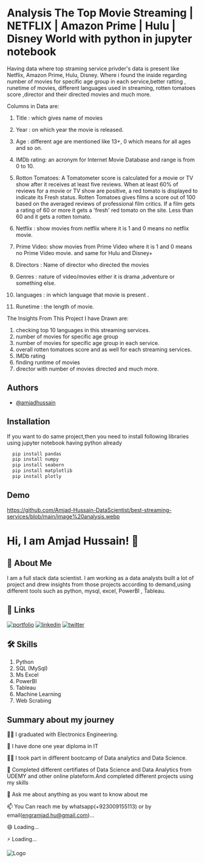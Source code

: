 
# Analysis The Top Movie Streaming | NETFLIX | Amazon Prime | Hulu | Disney World with python in jupyter notebook

Having data where top straming service privder's data is present like Netflix, Amazon Prime, Hulu, Disney. Where i found the inside regarding number of movies for specific age group in each service,better ratting , runetime of movies, different languages used in streaming, rotten tomatoes score ,director and their directed movies and much more.

Columns in Data are: 
1. Title : which gives name of movies
2. Year : on which year the movie is released.
3. Age : different age are mentioned like 13+, 0 which means for all ages  and so on.
4. IMDb rating: an acronym for Internet Movie Database and      range    is from 0 to 10.
5. Rotton Tomatoes: A Tomatometer score is calculated for a movie or TV show after it receives at least five reviews. When at least 60% of reviews for a movie or TV show are positive, a red tomato is displayed to indicate its Fresh status.
Rotten Tomatoes gives films a score out of 100 based on the averaged reviews of professional film critics. If a film gets a rating of 60 or more it gets a 'fresh' red tomato on the site. Less than 60 and it gets a rotten tomato.

6. Netflix : show movies from netflix where it is 1 and 0 means no netflix movie.
7. Prime Video: show movies from Prime Video where it is 1 and 0 means no Prime Video movie. and same for Hulu and Disney+ 
8. Directors : Name of director who directed the movies
9. Genres : nature of video/movies either it is drama ,adventure or something else.
10. languages : in which language that movie is present .
11. Runetime : the length of movie.

The Insights From This Project I have Drawn are:
1. checking top 10 languages in this streaming services.
2. number of movies for specific age group
3. number of movies for specific age group in each service.
4. overall rotten tomatoes score and as well for each streaming services.
5. IMDb rating
6. finding runtime of movies 
7. director with number of movies directed and much more.
## Authors

- [@amjadhussain](https://github.com/Amjad-Hussain-DataScientist)


## Installation

If you want to do same project,then you need to install following libraries using jupyter notebook having python already

```bash
  pip install pandas
  pip install numpy
  pip install seaborn
  pip install matplotlib
  pip install plotly

```
    
## Demo

https://github.com/Amjad-Hussain-DataScientist/best-streaming-services/blob/main/image%20analysis.webp


# Hi, I am Amjad Hussain! 👋


## 🚀 About Me
I am a full stack data scientist.
I am working as a data analysts built a lot of project and drew insights from those projects according to demand,using different tools such as python, mysql, excel, PowerBI , Tableau.



## 🔗 Links
[![portfolio](https://img.shields.io/badge/my_portfolio-000?style=for-the-badge&logo=ko-fi&logoColor=white)](https://github.com/Amjad-Hussain-DataScientist?tab=projects)
[![linkedin](https://img.shields.io/badge/linkedin-0A66C2?style=for-the-badge&logo=linkedin&logoColor=white)]()
[![twitter](https://img.shields.io/badge/twitter-1DA1F2?style=for-the-badge&logo=twitter&logoColor=white)]()


## 🛠 Skills
1. Python
2. SQL (MySql)
3. Ms Excel
4. PowerBI
5. Tableau
6. Machine Learning 
7. Web Scrabing


## Summary about my journey
👩‍💻 I graduated with Electronics Engineering.

🧠 I have done one year diploma in IT

👯‍♀️ I took part in different bootcamp of Data analytics and Data Science.

🤔 Completed different certifiates of Data Science and Data Analytics from UDEMY and other online plateform.And completed different projects using my skills

💬 Ask me about anything as you want to know about me

📫 You Can reach me by whatsapp(+923009155113) or by email(engramjad.hu@gmail.com)...

😄 Loading...

⚡️ Loading...


![Logo](https://github-readme-stats.vercel.app/api?username=Amjad-Hussain-DataScientist&&show_icons=true&title_color=ffffff&icon_color=bb2acf&text_color=daf7dc&bg_color=151515)

